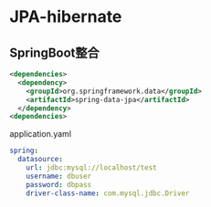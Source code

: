 # JPA-hibernate

## SpringBoot整合

```xml
<dependencies>
  <dependency>
    <groupId>org.springframework.data</groupId>
    <artifactId>spring-data-jpa</artifactId>
  </dependency>
<dependencies>
```

application.yaml

```yaml
spring:
  datasource:
    url: jdbc:mysql://localhost/test
    username: dbuser
    password: dbpass
    driver-class-name: com.mysql.jdbc.Driver
```